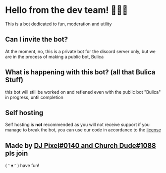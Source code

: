 # Hello from the dev team! 👋🙋‍♂️

This is a bot dedicated to fun, moderation and utility


## Can I invite the bot?

At the moment, no, this is a private bot for the discord server only, but we are in the process of making a public bot, Bulica

## What is happening with this bot? (all that Bulica Stuff)
this bot will still be worked on and refiened even with the public bot "Bulica" in progress, until completion 

## Self hosting

Self hosting is **not** recommended as you will not receive support if you manage to break the bot, you can use our code in accordance to the [license](https://github.com/Pixel-HQ-Bot-Development/pixels-slave/blob/main/LICENSE)

## Made by [DJ Pixel#0140 and Church Dude#1088](https://discord.gg/A2f7UGK/) pls join

( ᵔ ᴥ ᵔ ) have fun!
